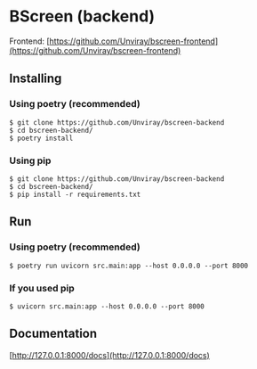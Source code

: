 # BScreen (backend)
Frontend: [https://github.com/Unviray/bscreen-frontend](https://github.com/Unviray/bscreen-frontend)
## Installing

### Using poetry (recommended)
```shell
$ git clone https://github.com/Unviray/bscreen-backend
$ cd bscreen-backend/
$ poetry install
```

### Using pip
```shell
$ git clone https://github.com/Unviray/bscreen-backend
$ cd bscreen-backend/
$ pip install -r requirements.txt
```

## Run

### Using poetry (recommended)
```shell
$ poetry run uvicorn src.main:app --host 0.0.0.0 --port 8000
```

### If you used pip
```shell
$ uvicorn src.main:app --host 0.0.0.0 --port 8000
```

## Documentation

[http://127.0.0.1:8000/docs](http://127.0.0.1:8000/docs)
